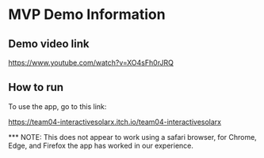 # MVP Demo Information
## Demo video link

https://www.youtube.com/watch?v=XO4sFh0rJRQ

## How to run

To use the app, go to this link:

https://team04-interactivesolarx.itch.io/team04-interactivesolarx

*** NOTE: This does not appear to work using a safari browser, for Chrome, Edge, and Firefox the app has worked in our experience.
